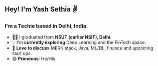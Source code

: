 ## Hey! I'm Yash Sethia ✌️
### I'm a Techie based in Delhi, India.
- 👨‍🎓 I graduated from **NSUT (earlier NSIT), Delhi**.
- 💡 I'm **currently exploring** Deep Learning and the FinTech space.
- 💬 **Love to discuss** MERN stack, Java, ML/DL, finance and upcoming start ups. 
- 😄 **Pronouns**: He/His

